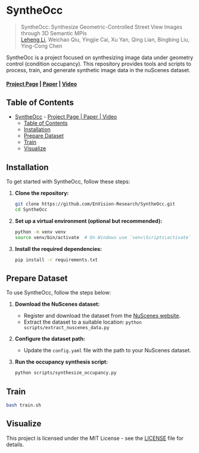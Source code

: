 # SyntheOcc

> SyntheOcc: Synthesize Geometric-Controlled Street View Images through 3D Semantic MPIs <br>
> [Leheng Li](https://len-li.github.io), Weichao Qiu, Yingjie Cai, Xu Yan, Qing Lian, Bingbing Liu, Ying-Cong Chen

SyntheOcc is a project focused on synthesizing image data under geometry control (condition occupancy). This repository provides tools and scripts to process, train, and generate synthetic image data in the nuScenes dataset.
#### [Project Page](https://len-li.github.io/syntheocc-web) | [Paper](https://arxiv.org/) | [Video](https://bilibili.com)


## Table of Contents

- [SyntheOcc](#syntheocc)
      - [Project Page | Paper | Video](#project-page--paper--video)
  - [Table of Contents](#table-of-contents)
  - [Installation](#installation)
  - [Prepare Dataset](#prepare-dataset)
  - [Train](#train)
  - [Visualize](#visualize)




## Installation

To get started with SyntheOcc, follow these steps:

1. **Clone the repository:**
   ```bash
   git clone https://github.com/EnVision-Research/SyntheOcc.git
   cd SyntheOcc
   ```

2. **Set up a virtual environment (optional but recommended):**
   ```bash
   python -m venv venv
   source venv/bin/activate  # On Windows use `venv\Scripts\activate`
   ```

3. **Install the required dependencies:**
   ```bash
   pip install -r requirements.txt
   ```

## Prepare Dataset

To use SyntheOcc, follow the steps below:

1. **Download the NuScenes dataset:**
   - Register and download the dataset from the [NuScenes website](https://www.nuscenes.org/nuscenes).
   - Extract the dataset to a suitable location: `python scripts/extract_nuscenes_data.py`

2. **Configure the dataset path:**
   - Update the `config.yaml` file with the path to your NuScenes dataset.

3. **Run the occupancy synthesis script:**
   ```bash
   python scripts/synthesize_occupancy.py
   ```


## Train 

   ```bash
   bash train.sh
   ```

## Visualize 

This project is licensed under the MIT License - see the [LICENSE](LICENSE) file for details.


